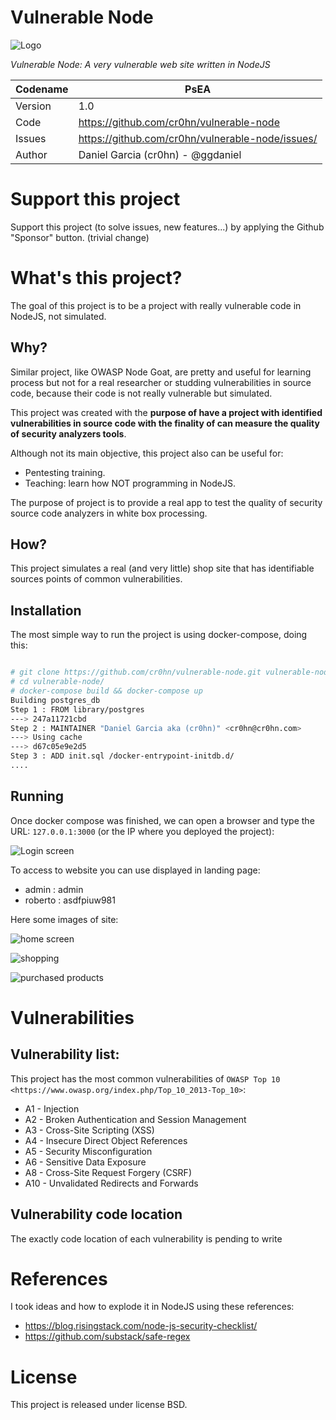 Vulnerable Node
===============

![Logo](https://raw.githubusercontent.com/cr0hn/vulnerable-node/master/images/logo-small.png)

*Vulnerable Node: A very vulnerable web site written in NodeJS*

Codename | PsEA
-------- | ----
Version | 1.0
Code | https://github.com/cr0hn/vulnerable-node
Issues | https://github.com/cr0hn/vulnerable-node/issues/
Author | Daniel Garcia (cr0hn) - @ggdaniel

# Support this project

Support this project (to solve issues, new features...) by applying the Github "Sponsor" button. (trivial change)

# What's this project?

The goal of this project is to be a project with really vulnerable code in NodeJS, not simulated.

## Why?

Similar project, like OWASP Node Goat, are pretty and useful for learning process but not for a real researcher or studding vulnerabilities in source code, because their code is not really vulnerable but simulated.

This project was created with the **purpose of have a project with identified vulnerabilities in source code with the finality of can measure the quality of security analyzers tools**.

Although not its main objective, this project also can be useful for:

- Pentesting training.
- Teaching: learn how NOT programming in NodeJS.

The purpose of project is to provide a real app to test the quality of security source code analyzers in white box processing.

## How?

This project simulates a real (and very little) shop site that has identifiable sources points of common vulnerabilities.

## Installation

The most simple way to run the project is using docker-compose, doing this:

```bash

# git clone https://github.com/cr0hn/vulnerable-node.git vulnerable-node
# cd vulnerable-node/
# docker-compose build && docker-compose up
Building postgres_db
Step 1 : FROM library/postgres
---> 247a11721cbd
Step 2 : MAINTAINER "Daniel Garcia aka (cr0hn)" <cr0hn@cr0hn.com>
---> Using cache
---> d67c05e9e2d5
Step 3 : ADD init.sql /docker-entrypoint-initdb.d/
....
```

## Running

Once docker compose was finished, we can open a browser and type the URL: `127.0.0.1:3000` (or the IP where you deployed the project):

![Login screen](https://raw.githubusercontent.com/cr0hn/vulnerable-node/master/images/login.jpg)

To access to website you can use displayed in landing page:

- admin : admin
- roberto : asdfpiuw981

Here some images of site:

![home screen](https://raw.githubusercontent.com/cr0hn/vulnerable-node/master/images/home.jpg)

![shopping](https://raw.githubusercontent.com/cr0hn/vulnerable-node/master/images/shop.jpg)

![purchased products](https://raw.githubusercontent.com/cr0hn/vulnerable-node/master/images/purchased.jpg)

# Vulnerabilities

## Vulnerability list:

This project has the most common vulnerabilities of `OWASP Top 10 <https://www.owasp.org/index.php/Top_10_2013-Top_10>`:

- A1  - Injection
- A2  - Broken Authentication and Session Management
- A3  - Cross-Site Scripting (XSS)
- A4  - Insecure Direct Object References
- A5  - Security Misconfiguration
- A6  - Sensitive Data Exposure
- A8  - Cross-Site Request Forgery (CSRF)
- A10 - Unvalidated Redirects and Forwards

## Vulnerability code location

The exactly code location of each vulnerability is pending to write

# References

I took ideas and how to explode it in NodeJS using these references:

- https://blog.risingstack.com/node-js-security-checklist/
- https://github.com/substack/safe-regex

# License

This project is released under license BSD.
